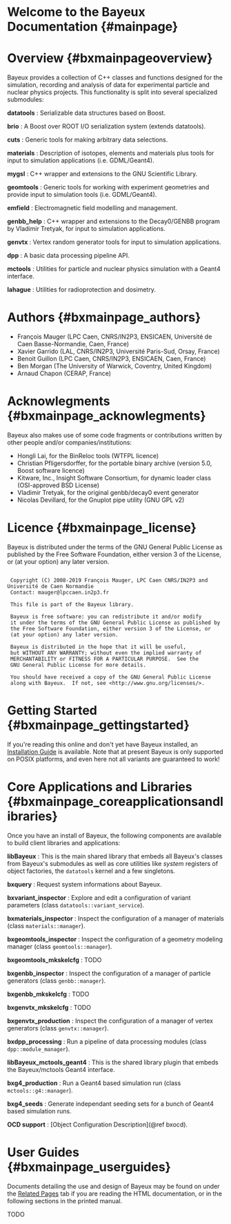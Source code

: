 Welcome to the Bayeux Documentation {#mainpage}
===================================

Overview {#bxmainpageoverview}
========

Bayeux provides a collection of C++ classes and functions designed
for the simulation, recording and analysis of data for experimental
particle and nuclear physics projects. This functionality is split
into several specialized submodules:

**datatools**
: Serializable data structures based on Boost.

**brio**
:     A Boost over ROOT I/O serialization system (extends datatools).

**cuts**
:     Generic tools for making arbitrary data selections.

**materials**
:     Description of isotopes, elements and materials plus tools
      for input to simulation applications (i.e. GDML/Geant4).

**mygsl**
:     C++ wrapper and extensions to the GNU Scientific Library.

**geomtools**
:     Generic tools for working with experiment geometries and
      provide input to simulation tools (i.e. GDML/Geant4).

**emfield**
:     Electromagnetic field modelling and management.

**genbb_help**
:     C++ wrapper and extensions to the Decay0/GENBB program
      by Vladimir Tretyak, for input to simulation applications.

**genvtx**
:     Vertex random generator tools for input to
      simulation applications.

**dpp**
:     A basic data processing pipeline API.

**mctools**
:     Utilities for particle and nuclear physics simulation with
      a Geant4 interface.

**lahague**
:     Utilities for radioprotection and dosimetry.



Authors {#bxmainpage_authors}
=======

  - François Mauger (LPC Caen, CNRS/IN2P3, ENSICAEN, Université de Caen Basse-Normandie, Caen, France)
  - Xavier Garrido (LAL, CNRS/IN2P3, Université Paris-Sud, Orsay, France)
  - Benoit Guillon (LPC Caen, CNRS/IN2P3, ENSICAEN, Caen, France)
  - Ben Morgan (The University of Warwick, Coventry, United Kingdom)
  - Arnaud Chapon (CERAP, France)

Acknowlegments {#bxmainpage_acknowlegments}
==============

Bayeux also makes use of some code fragments or contributions written by other people and/or companies/institutions:
  - Hongli Lai, for the BinReloc tools (WTFPL licence)
  - Christian Pfligersdorffer, for the portable binary archive (version 5.0, Boost software licence)
  - Kitware, Inc., Insight Software Consortium, for dynamic loader class (OSI-approved BSD License)
  - Vladimir Tretyak, for the original genbb/decay0 event generator
  - Nicolas Devillard, for the Gnuplot pipe utility (GNU GPL v2)

Licence {#bxmainpage_license}
=======

Bayeux  is distributed  under  the  terms of  the  GNU General  Public
License as published by the Free Software Foundation, either version 3
of the License, or (at your option) any later version.

~~~~~~~

 Copyright (C) 2008-2019 François Mauger, LPC Caen CNRS/IN2P3 and Université de Caen Normandie
 Contact: mauger@lpccaen.in2p3.fr

 This file is part of the Bayeux library.

 Bayeux is free software: you can redistribute it and/or modify
 it under the terms of the GNU General Public License as published by
 the Free Software Foundation, either version 3 of the License, or
 (at your option) any later version.

 Bayeux is distributed in the hope that it will be useful,
 but WITHOUT ANY WARRANTY; without even the implied warranty of
 MERCHANTABILITY or FITNESS FOR A PARTICULAR PURPOSE.  See the
 GNU General Public License for more details.

 You should have received a copy of the GNU General Public License
 along with Bayeux.  If not, see <http://www.gnu.org/licenses/>.

~~~~~~~

Getting Started {#bxmainpage_gettingstarted}
===============

If you're reading this online and  don't yet have Bayeux installed, an
[Installation  Guide](bxinstallationguide.html)  is  available.   Note
that at present Bayeux is only  supported on POSIX platforms, and even
here not all variants are guaranteed to work!


Core Applications and Libraries {#bxmainpage_coreapplicationsandlibraries}
===============================

Once  you have  an install  of  Bayeux, the  following components  are
available to build client libraries and applications:

**libBayeux**
:     This is the main shared library that embeds all Bayeux's classes from
      Bayeux's submodules as well
      as core utilities like *system* registers of object factories, the `datatools`
      kernel and a few singletons.

**bxquery**
:     Request system informations about Bayeux.

**bxvariant_inspector**
:     Explore and edit a configuration of variant parameters (class `datatools::variant_service`).

**bxmaterials_inspector**
:     Inspect the configuration of a manager of materials (class `materials::manager`).

**bxgeomtools_inspector**
:     Inspect the configuration of a geometry modeling manager (class `geomtools::manager`).

**bxgeomtools_mkskelcfg**
:     TODO

**bxgenbb_inspector**
:     Inspect the configuration of a manager of particle generators (class `genbb::manager`).

**bxgenbb_mkskelcfg**
:     TODO

**bxgenvtx_mkskelcfg**
:     TODO

**bxgenvtx_production**
:     Inspect the configuration of a manager of vertex generators (class `genvtx::manager`).

**bxdpp_processing**
:     Run a pipeline of data processing modules (class `dpp::module_manager`).

**libBayeux_mctools_geant4**
:     This is the shared library plugin that embeds the Bayeux/mctools Geant4 interface.

**bxg4_production**
:     Run a Geant4 based simulation run (class `mctools::g4::manager`).

**bxg4_seeds**
:     Generate independant seeding sets for a bunch of Geant4 based simulation runs.

**OCD support**
:     [Object Configuration Description](@ref bxocd).

User Guides {#bxmainpage_userguides}
===========

Documents detailing the use and design of Bayeux may be found on under
the  [Related  Pages](pages.html) tab  if  you  are reading  the  HTML
documentation, or in the following sections in the printed manual.

TODO
